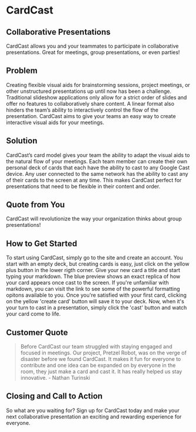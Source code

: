 # CardCast #

<!--
> This material was originally posted [here](http://www.quora.com/What-is-Amazons-approach-to-product-development-and-product-management). It is reproduced here for posterity's sake.

There is an approach called "working backwards" that is widely used at Amazon. They work backwards from the customer, rather than starting with an idea for a product and trying to bolt customers onto it. While working backwards can be applied to any specific product decision, using this approach is especially important when developing new products or features.

For new initiatives a product manager typically starts by writing an internal press release announcing the finished product. The target audience for the press release is the new/updated product's customers, which can be retail customers or internal users of a tool or technology. Internal press releases are centered around the customer problem, how current solutions (internal or external) fail, and how the new product will blow away existing solutions.

If the benefits listed don't sound very interesting or exciting to customers, then perhaps they're not (and shouldn't be built). Instead, the product manager should keep iterating on the press release until they've come up with benefits that actually sound like benefits. Iterating on a press release is a lot less expensive than iterating on the product itself (and quicker!).

If the press release is more than a page and a half, it is probably too long. Keep it simple. 3-4 sentences for most paragraphs. Cut out the fat. Don't make it into a spec. You can accompany the press release with a FAQ that answers all of the other business or execution questions so the press release can stay focused on what the customer gets. My rule of thumb is that if the press release is hard to write, then the product is probably going to suck. Keep working at it until the outline for each paragraph flows.

Oh, and I also like to write press-releases in what I call "Oprah-speak" for mainstream consumer products. Imagine you're sitting on Oprah's couch and have just explained the product to her, and then you listen as she explains it to her audience. That's "Oprah-speak", not "Geek-speak".

Once the project moves into development, the press release can be used as a touchstone; a guiding light. The product team can ask themselves, "Are we building what is in the press release?" If they find they're spending time building things that aren't in the press release (overbuilding), they need to ask themselves why. This keeps product development focused on achieving the customer benefits and not building extraneous stuff that takes longer to build, takes resources to maintain, and doesn't provide real customer benefit (at least not enough to warrant inclusion in the press release).
 -->

## Collaborative Presentations ##
CardCast allows you and your teammates to participate in collaborative presentations. Great for meetings, group presentations, or even parties!

## Problem ##
Creating flexible visual aids for brainstorming sessions, project meetings, or other unstructured presentations up until now has been a challenge. Traditional slideshow applications only allow for a strict order of slides and offer no features to collaboratively share content. A linear format also hinders the team’s ability to interactively control the flow of the presentation. CardCast aims to give your teams an easy way to create interactive visual aids for your meetings.


## Solution ##
CardCast’s card model gives your team the ability to adapt the visual aids to the natural flow of your meetings. Each team member can create their own personal deck of cards that each have the ability to cast to any Google Cast device. Any user connected to the same network has the ability to cast any of their cards to the screen at any time. This makes CardCast perfect for presentations that need to be flexible in their content and order.

## Quote from You ##
CardCast will revolutionize the way your organization thinks about group presentations!  

## How to Get Started ##
To start using CardCast, simply go to the site and create an account. You start with an empty deck, but creating cards is easy, just click on the yellow plus button in the lower rigth corner.  Give your new card a title and start typing your markdown.  The blue preview shows an exact replica of how your card appears once cast to the screen.  If you're unfamiliar with markdown, you can visit the link to see some of the powerful formatting opitons available to you. Once you're satisfied with your first card, clicking on the yellow 'create card' button will save it to your deck.  Now, when it's your turn to cast in a presentation, simply click the 'cast' button and watch your card come to life.

## Customer Quote ##
> Before CardCast our team struggled with staying engaged and focused in meetings. Our project, Pretzel Robot, was on the verge of disaster before we found CardCast. It makes it fun for everyone to contribute and one idea can be expanded on by everyone in the room, they just make a card and cast it.  It has really helped us stay innovative.
\- Nathan Turinski

## Closing and Call to Action ##
So what are you waiting for?  Sign up for CardCast today and make your next collaborative presentation an exciting and rewarding experience for everyone.  
